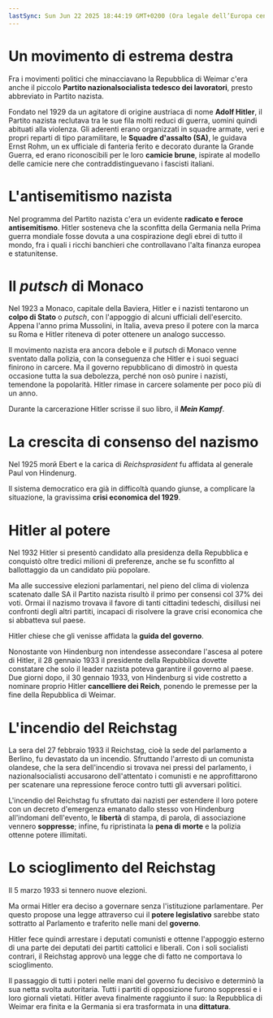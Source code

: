 ```yaml
---
lastSync: Sun Jun 22 2025 18:44:19 GMT+0200 (Ora legale dell’Europa centrale)
---
```

# Un movimento di estrema destra
Fra i movimenti politici che minacciavano la Repubblica di Weimar c'era anche il piccolo **Partito nazionalsocialista tedesco dei lavoratori**, presto abbreviato in Partito nazista.

Fondato nel 1929 da un agitatore di origine austriaca di nome **Adolf Hitler**, il Partito nazista reclutava tra le sue fila molti reduci di guerra, uomini quindi abituati alla violenza. Gli aderenti erano organizzati in squadre armate, veri e propri reparti di tipo paramilitare, le **Squadre d'assalto (SA)**, le guidava Ernst Rohm, un ex ufficiale di fanteria ferito e decorato durante la Grande Guerra, ed erano riconoscibili per le loro **camicie brune**, ispirate al modello delle camicie nere che contraddistinguevano i fascisti italiani.

# L'antisemitismo nazista
Nel programma del Partito nazista c'era un evidente **radicato e feroce antisemitismo**. Hitler sosteneva che la sconfitta della Germania nella Prima guerra mondiale fosse dovuta a una cospirazione degli ebrei di tutto il mondo, fra i quali i ricchi banchieri che controllavano l'alta finanza europea e statunitense.

# Il *putsch* di Monaco
Nel 1923 a Monaco, capitale della Baviera, Hitler e i nazisti tentarono un **colpo di Stato** o *putsch*, con l'appoggio di alcuni ufficiali dell'esercito. Appena l'anno prima Mussolini, in Italia, aveva preso il potere con la marca su Roma e Hitler riteneva di poter ottenere un analogo successo.

Il movimento nazista era ancora debole e il *putsch* di Monaco venne sventato dalla polizia, con la conseguenza che Hitler e i suoi seguaci finirono in carcere. Ma il governo repubblicano di dimostrò in questa occasione tutta la sua debolezza, perché non osò punire i nazisti, temendone la popolarità. Hitler rimase in carcere solamente per poco più di un anno.

Durante la carcerazione Hitler scrisse il suo libro, il ***Mein Kampf***.

# La crescita di consenso del nazismo
Nel 1925 morй Ebert e la carica di *Reichsprasident* fu affidata al generale Paul von Hindenurg.

Il sistema democratico era già in difficoltà quando giunse, a complicare la situazione, la gravissima **crisi economica del 1929**.

# Hitler al potere
Nel 1932 Hitler si presentò candidato alla presidenza della Repubblica e conquistò oltre tredici milioni di preferenze, anche se fu sconfitto al ballottaggio da un candidato più popolare.

Ma alle successive elezioni parlamentari, nel pieno del clima di violenza scatenato dalle SA il Partito nazista risultò il primo per consensi col 37% dei voti. Ormai il nazismo trovava il favore di tanti cittadini tedeschi, disillusi nei confronti degli altri partiti, incapaci di risolvere la grave crisi economica che si abbatteva sul paese.

Hitler chiese che gli venisse affidata la **guida del governo**.

Nonostante von Hindenburg non intendesse assecondare l'ascesa al potere di Hitler, il 28 gennaio 1933 il presidente della Repubblica dovette constatare che solo il leader nazista poteva garantire il governo al paese. Due giorni dopo, il 30 gennaio 1933, von Hindenburg si vide costretto a nominare proprio Hitler **cancelliere dei Reich**, ponendo le premesse per la fine della Repubblica di Weimar.

# L'incendio del Reichstag
La sera del 27 febbraio 1933 il Reichstag, cioè la sede del parlamento a Berlino, fu devastato da un incendio. Sfruttando l'arresto di un comunista olandese, che la sera dell'incendio si trovava nei pressi del parlamento, i nazionalsocialisti accusarono dell'attentato i comunisti e ne approfittarono per scatenare una repressione feroce contro tutti gli avversari politici.

L'incendio del Reichstag fu sfruttato dai nazisti per estendere il loro potere con un decreto d'emergenza emanato dallo stesso von Hindenburg all'indomani dell'evento, le **libertà** di stampa, di parola, di associazione vennero **soppresse**; infine, fu ripristinata la **pena di morte** e la polizia ottenne potere illimitati.

# Lo scioglimento del Reichstag
Il 5 marzo 1933 si tennero nuove elezioni.

Ma ormai Hitler era deciso a governare senza l'istituzione parlamentare. Per questo propose una legge attraverso cui il **potere legislativo** sarebbe stato sottratto al Parlamento e traferito nelle mani del **governo**.

Hitler fece quindi arrestare i deputati comunisti e ottenne l'appoggio esterno di una parte dei deputati dei partiti cattolici e liberali. Con i soli socialisti contrari, il Reichstag approvò una legge che di fatto ne comportava lo scioglimento.

Il passaggio di tutti i poteri nelle mani del governo fu decisivo e determinò la sua netta svolta autoritaria. Tutti i partiti di opposizione furono soppressi e i loro giornali vietati. Hitler aveva finalmente raggiunto il suo: la Repubblica di Weimar era finita e la Germania si era trasformata in una **dittatura**.